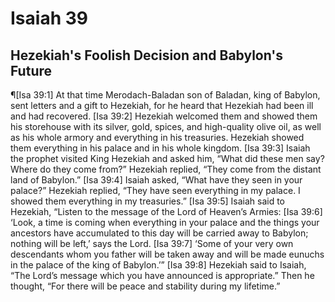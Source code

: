 # Isaiah 39

## Hezekiah's Foolish Decision and Babylon's Future
¶[Isa 39:1] At that time Merodach-Baladan son of Baladan, king of Babylon, sent letters and a gift to Hezekiah, for he heard that Hezekiah had been ill and had recovered.
[Isa 39:2] Hezekiah welcomed them and showed them his storehouse with its silver, gold, spices, and high-quality olive oil, as well as his whole armory and everything in his treasuries. Hezekiah showed them everything in his palace and in his whole kingdom.
[Isa 39:3] Isaiah the prophet visited King Hezekiah and asked him, “What did these men say? Where do they come from?” Hezekiah replied, “They come from the distant land of Babylon.”
[Isa 39:4] Isaiah asked, “What have they seen in your palace?” Hezekiah replied, “They have seen everything in my palace. I showed them everything in my treasuries.”
[Isa 39:5] Isaiah said to Hezekiah, “Listen to the message of the Lord of Heaven’s Armies:
[Isa 39:6] ‘Look, a time is coming when everything in your palace and the things your ancestors have accumulated to this day will be carried away to Babylon; nothing will be left,’ says the Lord.
[Isa 39:7] ‘Some of your very own descendants whom you father will be taken away and will be made eunuchs in the palace of the king of Babylon.’”
[Isa 39:8] Hezekiah said to Isaiah, “The Lord’s message which you have announced is appropriate.” Then he thought, “For there will be peace and stability during my lifetime.”
